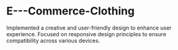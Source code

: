 ﻿# E---Commerce-Clothing
Implemented a creative and user-friendly design to enhance user experience.
Focused on responsive design principles to ensure compatibility across various devices.
